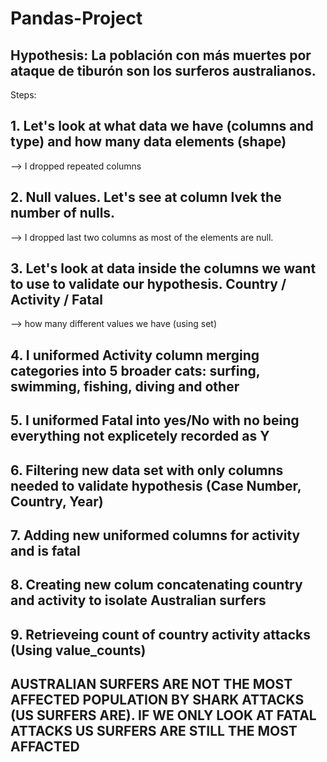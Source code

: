# Pandas-Project

## Hypothesis: La población con más muertes por ataque de tiburón son los surferos australianos.

Steps: 

## 1. Let's look at what data we have (columns and type) and how many data elements (shape)
--> I dropped repeated columns

## 2. Null values. Let's see at column lvek the number of nulls.
--> I dropped last two columns as most of the elements are null. 

## 3. Let's look at data inside the columns we want to use to validate our hypothesis. Country / Activity / Fatal
--> how many different values we have (using set)

## 4. I uniformed Activity column merging categories into 5 broader cats: surfing, swimming, fishing, diving and other 
## 5. I uniformed Fatal into yes/No with no being everything not explicetely recorded as Y
## 6. Filtering new data set with only columns needed to validate hypothesis (Case Number, Country, Year)
## 7. Adding new uniformed columns for activity and is fatal
## 8. Creating new colum concatenating country and activity to isolate Australian surfers
## 9. Retrieveing count of country activity attacks (Using value_counts)

##               AUSTRALIAN SURFERS ARE NOT THE MOST AFFECTED POPULATION BY SHARK ATTACKS (US SURFERS ARE). IF WE ONLY LOOK AT FATAL ATTACKS US SURFERS ARE STILL THE MOST AFFACTED
